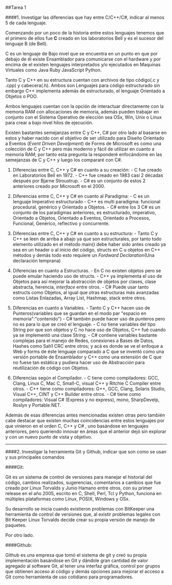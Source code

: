 ##Tarea 1

####1.    Investigar las diferencias que hay entre C/C++/C#, indicar al menos 5 de cada lenguaje.

Comenzando por un poco de la historia entre estos lenguajes tenemos que el primero de ellos fue **C** creado en los laboratorios Bell y es el sucesor del lenguaje B (de Bell).

C es un lenguaje de Bajo nivel que se encuentra en un punto en que por debajo de él existe Ensamblador para comunicarse con el hardware y por encima de el existen lenguajes interpretados y/o ejecutados en Maquinas Virtuales como Java Ruby JavaScript Python.

Tanto C y C++ en su estructura cuentan con archivos de tipo código(.c y .cpp) y cabecera(.h).
Ambos son Lenguajes para código estructurado sin embargo C++ implementa además de estructurado, el lenguaje Orientado a Objetos o POO.

Ambos lenguajes cuentan con la opción de interactuar directamente con la memoria RAM con allocaciones de memoria, además pueden trabajar en conjunto con el Sistema Operativo de elección sea OSx, Win, Unix o Linux para crear a bajo nivel hilos de ejecución.

Existen bastantes semejanzas entre C y C++, C# por otro lado al basarse en estos y haber nacido con el objetivo de ser utilizado para Diseño Orientado a Eventos (*Event Driven Develpment*) de Forms de Microsoft es como una colección de C y C++ pero más moderno y fácil de utilizar en cuanto a memoria RAM; por tanto esta pregunta la responderé enfocándome en las semejanzas de C y C++ y luego los compararé con C#.

1.    Diferencias entre C, C++ y C# en cuanto a su creación:
    -    C fue creado en Laboratorios Bell en 1972.
    -    C++ fue creado en 1983 casi 2 décadas después por Bjarne Stroustrup.
    -    C# es un conjunto de estos 2 anteriores creado por Microsoft en el 2000.

2.    Diferencias entre C, C++ y C# en cuanto al Paradigma:
    -    C es un lenguaje Imperativo estructurado
    -    C++ es multi paradigma: funcional procedural, genérico y Orientado a Objetos.
    -    C# entre los 3 C# es un conjunto de los paradigmas anteriores, es estructurado, imperativo, Orientado a Objetos, Orientado a Eventos, Orientado a Procesos, Funcional, Genérico, reflectivo y concurrente.

3.    Diferencias entre C, C++ y C# en cuanto a su estructura:
    -    Tanto C y C++ se leen de arriba a abajo ya que son estructurales, por tanto todo elemento utilizado en el método main() debe haber sido antes creado ya sea en un header o al inicio del código, structs en C u objetos en C++ métodos y demás todo esto requiere un *Fordward Declaration*(Una declaración temprana)

4.    Diferencias en cuanto a Estructuras.
    -    En C no existen objetos pero se puede emular haciendo uso de structs.
    -    C++ ya implementa el uso de Objetos para así mejorar la abstracción de objetos por clases, clase abstracta, herencia, *interface* entre otros.
    -    C# Puede usar tanto estructs como Objetos, al igual que otras estructuras más avanzadas como Listas Enlazadas, Array List, Hashmap, stack entre otros.

5.    Diferencias en cuanto a Variables.
    -    Tanto C y C++ hacen uso de Punteros(variables que se guardan en el modo par "espacio en memoria":"contenido")
    -    C# también puede hacer uso de punteros pero no es para lo que se creó el lenguaje.
    -    C no tiene variables del tipo String por que son objetos y C no hace uso de Objetos, C++ fué cuando ya se implementó una clase String.
    -    C# contiene variables bastante complejas para el manejo de Redes, conexiones a Bases de Datos, Hashes como Sah1 CRC entre otros; y acá es donde se ve el enfoque a Web y forms de éste lenguaje comparado a C que se inventó como una versión portable de Ensamblador y C++ como una extensión de C que no fuese tan estática y pudiera hacer uso de Abstracción para reutilización de código con Objetos.

6.    Diferencias según el Compilador.
    -    C tiene como compiladores: GCC, Clang, Linux C, Mac C, Small-C, visual C++ y Ritchie C Compiler  entre otros.
    -    C++ tiene como compiladores: G++, GCC, Clang, Solaris Studio, Visual C++, CINT y C++ Builder entre otros.
    -    C# tiene como compiladores: Visual C# (Express y no express), mono, SharpDevelp, Roslyn y  Portable.NET.

Además de esas diferencias antes mencionadas existen otras pero también cabe destacar que existen muchas coincidencias entre estos lenguajes por que vinieron en el orden C, C++ y C# , uno basándose en lenguajes anteriores, pero queriendo innovar en áreas que el anterior dejó sin explorar y con un nuevo punto de vista y objetivo.

---

####2. Investigar la herramienta Git y Github, indicar que son como se usan y sus principales comandos

####Git:

Git es un sistema de control de versiones para manejar el historial del código, cambios realizados, sugerencias, comentarios a cambios que fue creado por Linux Torvalds y Junio Hamano entre otros, con su primer release en el año 2005, escrito en C, Shell, Perl, Tcl y Python, funciona en múltiples plataformas como Linux, POSIX, Windows y OSx.

Su desarrollo se inicia cuando existieron problemas con BitKeeper una herramienta de control de versiones que, al existir problemas legales con Bit Keeper Linux Torvalds decide crear su propia versión de manejo de paquetes.

Por otro lado.

####Github:

Github es una empresa que tomó el sistema de git y creó su propia implementación basándose en Git y dándole gran cantidad de valor agregado al software Git, al tener una interfaz gráfica, control por grupos que obtienen acceso al código y demás opciones para mejorar el acceso a Git como herramienta de uso cotidiano para programadores.
